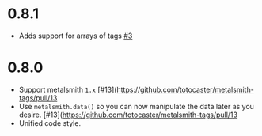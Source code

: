 <a name="0.8.1"></a>
# 0.8.1

* Adds support for arrays of tags [#3](https://github.com/totocaster/metalsmith-tags/pull/3)


<a name="0.8.0"></a>
# 0.8.0

* Support metalsmith `1.x` [#13](https://github.com/totocaster/metalsmith-tags/pull/13
* Use `metalsmith.data()` so you can now manipulate the data later as you desire. [#13](https://github.com/totocaster/metalsmith-tags/pull/13
* Unified code style.